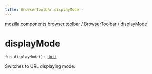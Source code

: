 ```yaml
---
title: BrowserToolbar.displayMode - 
---
```


[mozilla.components.browser.toolbar](../index.html) / [BrowserToolbar](index.html) / [displayMode](./display-mode.html)

# displayMode

`fun displayMode(): `[`Unit`](https://kotlinlang.org/api/latest/jvm/stdlib/kotlin/-unit/index.html)

Switches to URL displaying mode.

